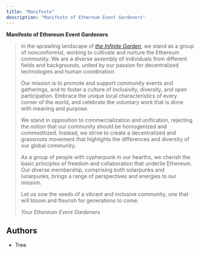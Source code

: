 ```yaml
---
title: "Manifesto"
description: "Manifesto of Ethereum Event Gardeners"
---
```


**Manifesto of Ethereum Event Gardeners**

> In the sprawling landscape of *[the Infinite Garden](https://ethereum.foundation/infinitegarden)*, we stand as a group of nonconformist, working to cultivate and nurture the Ethereum community. We are a diverse assembly of individuals from different fields and backgrounds, united by our passion for decentralized technologies and human coordination.
> 
> Our mission is to promote and support community events and gatherings, and to foster a culture of inclusivity, diversity, and open participation. Embrace the unique local characteristics of every corner of the world, and celebrate the voluntary work that is done with meaning and purpose.
>
> We stand in opposition to commercialization and unification, rejecting the notion that our community should be homogenized and commoditized. Instead, we strive to create a decentralized and grassroots movement that highlights the differences and diversity of our global community.
>
> As a group of people with cypherpunk in our hearths, we cherish the basic principles of freedom and collaboration that underlie Ethereum. Our diverse membership, comprising both solarpunks and lunarpunks, brings a range of perspectives and energies to our mission. 
> 
> Let us sow the seeds of a vibrant and inclusive community, one that will bloom and flourish for generations to come.
>
> *Your Ethereum Event Gardeners*

## Authors
- Tree
